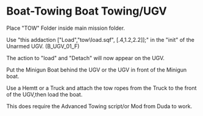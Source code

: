 # Boat-Towing Boat Towing/UGV

Place "TOW" Folder inside main mission folder.


Use "this addaction ["Load","tow\load.sqf", [.4,1.2,2.2]];" in the "init" of the Unarmed UGV. (B_UGV_01_F)

The action to "load" and "Detach" will now appear on the UGV.

Put the Minigun Boat behind the UGV or the UGV in front of the Minigun boat.

Use a Hemtt or a Truck and attach the tow ropes from the Truck to the front of the UGV,then load the boat.

This does require the Advanced Towing script/or Mod from Duda to work.
